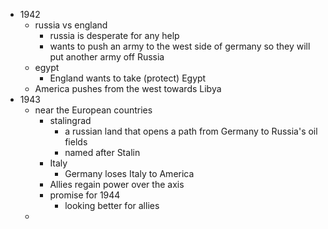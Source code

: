 - 1942
	- russia vs england
		- russia is desperate for any help
		- wants to push an army to the west side of germany so they will put another army off Russia
	- egypt
		- England wants to take (protect) Egypt
	- America pushes from the west towards Libya
- 1943
	- near the European countries
		- stalingrad
			- a russian land that opens a path from Germany to Russia's oil fields
			- named after Stalin
		- Italy
			- Germany loses Italy to America
		- Allies regain power over the axis
		- promise for 1944
			- looking better for allies 
	- 